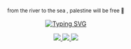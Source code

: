 

<p align="center">
  <sup>from the river to the sea , palestine will be free 🍉</sup>
<p align="center">

<p align="center">
  <a href="https://git.io/typing-svg"><img src="https://readme-typing-svg.demolab.com?font=Fira+Code&pause=1000&color=F79A25&width=435&lines=my+bright+red+flame+blade...;will+burn+you+to+the+bone!" alt="Typing SVG" /></a>
<p align="center">
<a href="https://x.com/barefacelino/status/1791041334683255200"> 
<img src="https://i.imgur.com/sUYKA68.jpeg" />
<a href="https://rentry.co/kyostro">
<img src="https://i.imgur.com/kXCM54o.jpeg" />
  <a href="https://kyodraw.straw.page/">
<img src="https://i.imgur.com/zPES9TQ.jpeg" />
  </p>  ‎
<p align="center">
